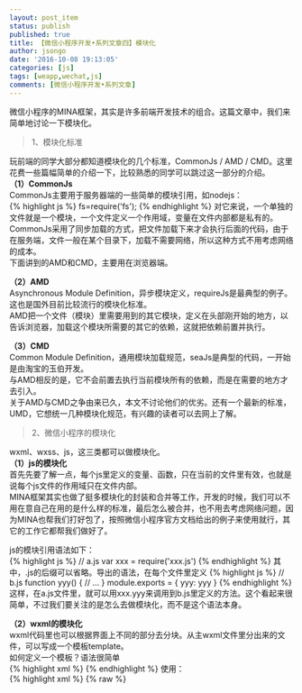 ```yaml
---
layout: post_item
status: publish
published: true
title: 【微信小程序开发•系列文章四】模块化
author: jsongo
date: '2016-10-08 19:13:05'
categories: [js]
tags: [weapp,wechat,js]
comments: [微信小程序开发•系列文章]
---
```


微信小程序的MINA框架，其实是许多前端开发技术的组合。这篇文章中，我们来简单地讨论一下模块化。  


> 1、模块化标准  

玩前端的同学大部分都知道模块化的几个标准，CommonJs / AMD / CMD。这里花费一些篇幅简单的介绍一下，比较熟悉的同学可以跳过这一部分的介绍。  
**（1）CommonJs**    
CommonJs主要用于服务器端的一些简单的模块引用，如nodejs：  
{% highlight js %}
fs=require('fs');
{% endhighlight %}
对它来说，一个单独的文件就是一个模块，一个文件定义一个作用域，变量在文件内部都是私有的。  
CommonJs采用了同步加载的方式，把文件加载下来才会执行后面的代码，由于在服务端，文件一般在某个目录下，加载不需要网络，所以这种方式不用考虑网络的成本。  
下面讲到的AMD和CMD，主要用在浏览器端。  

**（2）AMD**  
Asynchronous Module Definition，异步模块定义，requireJs是最典型的例子。这也是国外目前比较流行的模块化标准。  
AMD把一个文件（模块）里需要用到的其它模块，定义在头部刚开始的地方，以告诉浏览器，加载这个模块所需要的其它的依赖，这就把依赖前置并执行。  

**（3）CMD**  
Common Module Definition，通用模块加载规范，seaJs是典型的代码，一开始是由淘宝的玉伯开发。  
与AMD相反的是，它不会前置去执行当前模块所有的依赖，而是在需要的地方才去引入。  
关于AMD与CMD之争由来已久，本文不讨论他们的优劣。还有一个最新的标准，UMD，它想统一几种模块化规范，有兴趣的读者可以去网上了解。  

> 2、微信小程序的模块化  

wxml、wxss、js，这三类都可以做模块化。  
**（1）js的模块化**  
首先先要了解一点，每个js里定义的变量、函数，只在当前的文件里有效，也就是说每个js文件的作用域只在文件内部。  
MINA框架其实也做了挺多模块化的封装和合并等工作，开发的时候，我们可以不用在意自己在用的是什么样的标准，最后怎么被合并，也不用去考虑网络问题，因为MINA也帮我们打好包了，按照微信小程序官方文档给出的例子来使用就行，其它的工作它都帮我们做好了。  

js的模块引用语法如下：  
{% highlight js %}
//  a.js
var xxx = require('xxx.js')
{% endhighlight %}
其中，.js的后缀可以省略。导出的语法，在每个文件里定义
{% highlight js %}
// b.js
function yyy() {
    // ...
}
module.exports = {
  yyy: yyy
}
{% endhighlight %}
这样，在a.js文件里，就可以用xxx.yyy来调用到b.js里定义的方法。这个看起来很简单，不过我们要关注的是怎么去做模块化，而不是这个语法本身。  

**（2）wxml的模块化**  
wxml代码里也可以根据界面上不同的部分去分块。从主wxml文件里分出来的文件，可以写成一个模板template。  
如何定义一个模板？语法很简单  
{% highlight xml %}
<template name="myTpl">
...
</template>
{% endhighlight %}
使用：  
{% highlight xml %}
{% raw %}
<template is="myTpl" data="{{…data}}"/>
{% endraw %}
{% endhighlight %}

讲到模块化，这里我们就需要把template的定义分开，放到另外的wxml文件里，作为另一个wxml文件。在使用的时候，用import来引入。  
假设我们的模板写在一个单独的文件item.wxml里，要在主页面中引入：  
{% highlight xml %}
{% raw %}
<import src="item.wxml"/>
<template is="myTpl" data="{{...data}}"/>
{% endraw %}
{% endhighlight %}
这样就可以把独立的UI模块给拆分出来。上面传入data的时候，注意要用…三个点把data这个object平铺开，官方文档时规定这里传入的数据必须是
{% highlight js %}
{% raw %}{{a: xxx, b: xxx}}{% endraw %}
{% endhighlight %}
这样的格式，跟wx:for还是有差别的，读者可以测试下，后面在使用的时候多注意。  

另外，微信还提供了一个include操作。跟import的区别是，import是把相应的一个文件里定义的模板引入进来，让主wxml文件可以用这个模板。而include是直接把相关文件的源码、内容，原封不动的导入进来。  
微信的官方说明在[这里](http://wxopen.notedown.cn/framework/view/wxml/import.html)。  
使用上，读者可以这样简单地来区分：  
用模板时，用import引入模板的定义；  
不用模板时，用include直接把文件内容导入进来。  
前者(import)可以理解为c语法里的引入头文件；后者可以理解为nginx里的ssi，帮你把一个大文件切分成多个内容块，放到几个小文件里。  
给了一个非常简单的import和include的[演示代码在这里](https://github.com/jsongo/weapp-module)。  

**（3）wxss的模块化**  
wxss也支持模块化，用@import来导入其它wxss文件到主wxss文件中。这个用法跟sass或less一样，后面记得加分号：  
{% highlight css %}
@import "base.wxss";
{% endhighlight %}
另外，这个@import语句要放在wxss文件的最上面，测试过放中间和底部都没用。官方文档中没有说明，不知道是工具的bug还是框架本身是这么设计的，总之开发者在使用的时候，注意下。还有一点提下，.wxss的后缀不能省略，之前的版本可以，v0.10.102800版本测试了省略会使整个wxss没法解析。  

> 3、模块化的几个小建议  

对于微信小程序的开发，如果项目大了，代码自然就多，分的文件可能也会比较多，这里提几点建议。  
[1]. js共用的模块抽出来，放到一个文件夹里，取名如common，里面可以再按功能去分更细的模块，如网络请求模块common/net.js，工具方法集common/util.js，websocket相关模块，等等。  
[2]. 把共用的页面头部、底部，放到page/common/ 里面，记得把js和wxml也放在一起。  
[3]. 引用外部的库的话，把它们的文件统一放到 lib/ 目录里。  
[4]. 原有的目录划分也不用去改。如page/ 目录专门存放页面，一对名字（xxx.wxml和xxx.js）就对应一个页面，如果只是页面的一部分，可以放到page/[page_name]/ 目录里，表示这个页面专门用的模块，但如果是几个页面共享的，可以放在上面第2点提到的page/common/ 里  
[5]. 模板放tpl/ 目录里，并按页面来分文件夹放。  
[6]. 相关的event handler如果逻辑比较多，可以单独抽出来放到一个文件里。  

> 4、组件  

MINA框架给我们提供了很多小组件，它们是视图层的基本组成单元，功能相对比较独立，而且组件风格跟微信保持得比较一致，各自有各自的特有的属性，当然也可以自定义属性（如data-xxx）。[这里](http://wxopen.notedown.cn/component/)有所有组件的介绍。  
